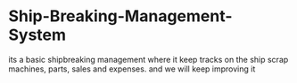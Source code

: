 # Ship-Breaking-Management-System
its a basic shipbreaking management where it keep tracks on the ship scrap machines, parts, sales and expenses. and we will keep improving it

